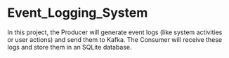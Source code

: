 # Event_Logging_System
In this project, the Producer will generate event logs (like system activities or user actions) and send them to Kafka. The Consumer will receive these logs and store them in an SQLite database.
